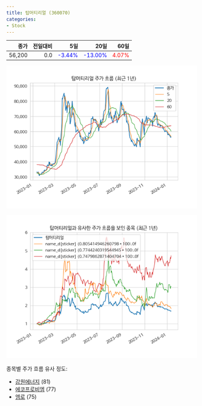 ```yaml
---
title: 탑머티리얼 (360070)
categories:
- Stock
---
```


|종가|전일대비|5일|20일|60일|
|---:|-------:|--:|---:|---:|
|56,200|0.0|<span style="color: blue">-3.44%</span>|<span style="color: blue">-13.00%</span>|<span style="color: red">4.07%</span>|


<!-- more -->

![360070](/assets/images/stock/360070.png)

![360070](/assets/images/stock/360070_sim.png)

종목별 주가 흐름 유사 정도:
- [강원에너지](/stock/114190/) (81)
- [에코프로비엠](/stock/247540/) (77)
- [엠로](/stock/058970/) (75)